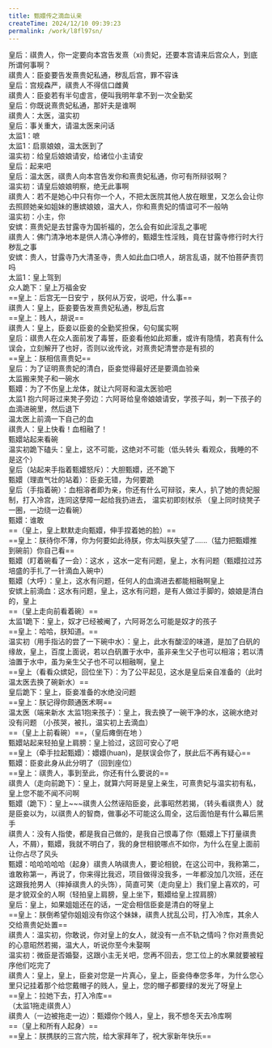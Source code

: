```yaml
---
title: 甄嬛传之滴血认亲
createTime: 2024/12/10 09:39:23
permalink: /work/l8fl97sn/
---
```



皇后：祺贵人，你一定要向本宫告发熹（xi)贵妃，还要本宫请来后宫众人，到底所谓何事啊？  
祺贵人：臣妾要告发熹贵妃私通，秽乱后宫，罪不容诛  
皇后：宫规森严，祺贵人不得信口雌黄  
祺贵人：臣妾若有半句虚言，便叫我明年拿不到一次全勤奖  
皇后：你既说熹贵妃私通，那奸夫是谁啊  
祺贵人：太医，温实初  
皇后：事关重大，请温太医来问话  
太监1：嗻  
太监1：启禀娘娘，温太医到了  
温实初：给皇后娘娘请安，给诸位小主请安  
皇后：起来吧  
皇后：温太医，祺贵人向本宫告发你和熹贵妃私通，你可有所辩驳啊？  
温实初：请皇后娘娘明察，绝无此事啊  
祺贵人：若不是她心中只有你一个人，不把太医院其他人放在眼里，又怎么会让你去照顾她亲如姐妹的惠嫔娘娘，温大人，你和熹贵妃的情谊可不一般呐  
温实初：小主，你  
安嫔：熹贵妃是去甘露寺为国祈福的，怎么会有如此淫乱之事呢  
祺贵人：佛门清净地本是供人清心净修的，甄嬛生性淫贱，竟在甘露寺修行时大行秽乱之事  
安嫔：贵人，甘露寺乃大清圣寺，贵人如此血口喷人，胡言乱语，就不怕菩萨责罚吗  
太监1：皇上驾到  
众人跪下：皇上万福金安  
==皇上：后宫无一日安宁 ，朕何从万安，说吧，什么事==  
祺贵人：皇上，臣妾要告发熹贵妃私通，秽乱后宫  
==皇上：贱人，胡说==  
祺贵人：皇上，臣妾以臣妾的全勤奖担保，句句属实啊  
皇后：祺贵人在众人面前发了毒誓，臣妾看他如此郑重，或许有隐情，若真有什么误会，立刻解开了也好，否则以讹传讹，对熹贵妃清誉亦是有损的  
==皇上：朕相信熹贵妃==  
皇后：为了证明熹贵妃的清白，臣妾觉得最好还是要滴血验亲  
太监搬来凳子和一碗水  
甄嬛：为了不伤皇上龙体，就让六阿哥和温太医验吧  
太监1 抱六阿哥过来凳子旁边：六阿哥给皇帝娘娘请安，学孩子叫，刺一下孩子的血滴进碗里，然后退下   
温太医上前滴一下自己的血  
祺贵人：皇上快看！血相融了！  
甄嬛站起来看碗  
温实初跪下磕头：皇上，这不可能，这绝对不可能（低头转头 看观众，我睡的不是这个）  
皇后（站起来手指着甄嬛怒斥）：大胆甄嬛，还不跪下  
甄嬛（理直气壮的站着）：臣妾无错，为何要跪  
皇后（手指着碗）：血相溶者即为亲，你还有什么可辩驳，来人，扒了她的贵妃服制，打入冷宫，连同这孽障一起给我扔进去， 温实初即刻杖杀 （皇上同时绕凳子一圈，一边绕一边看碗）  
甄嬛：谁敢  
==（皇上，皇上默默走向甄嬛，伸手捏着她的脸）==    
==皇上：朕待你不薄，你为何要如此待朕，你太叫朕失望了......（猛力把甄嬛推到碗前）你自己看==    
甄嬛（盯着碗看了一会）：这水 ，这水一定有问题，皇上，水有问题（甄嬛拉过苏培盛的手扎了一针滴血入碗中）  
甄嬛（大呼）：皇上，这水有问题，任何人的血滴进去都能相融啊皇上  
安嫔上前滴血：这水有问题，皇上，这水有问题，是有人做过手脚的，娘娘是清白的，皇上  
==（皇上走向前看着碗）==  
太监1跪下：皇上，奴才已经被阉了，六阿哥怎么可能是奴才的孩子  
==皇上：哈哈，朕知道。==  
温实初（用手指沾的尝了一下碗中水）：皇上，此水有酸涩的味道，是加了白矾的缘故，皇上，百度上面说，若以白矾置于水中，虽非亲生父子也可以相溶；若以清油置于水中，虽为亲生父子也不可以相融啊，皇上  
==皇上（看看众嫔妃，回位坐下）：为了公平起见，这水是皇后亲自准备的（此时温太医去换了碗新水）==  
皇后跪下：皇上，臣妾准备的水绝没问题  
==皇上：朕记得你颇通医术啊==  
温太医（端来新水 太监1抱来孩子）：皇上，我去换了一碗干净的水，这碗水绝对没有问题
（小孩哭，被扎，温实初上去滴血）  
==（皇上上前看碗）==，（皇后瘫倒在地 ）  
甄嬛站起来轻拍皇上肩膀：皇上验过，这回可安心了吧  
==皇上（牵手拉起甄嬛）：嬛嬛(huan)，是朕误会你了，朕此后不再有疑心==  
甄嬛：臣妾此身从此分明了（回到座位）  
==皇上：祺贵人，事到至此，你还有什么要说的==  
祺贵人（走向前跪下）：皇上，就算六阿哥是皇上亲生，可熹贵妃与温实初有私，皇上您不能不闻不问啊  
甄嬛（跪下）：皇上~~~祺贵人公然诬陷臣妾，此事昭然若揭，（转头看祺贵人）就是臣妾以为，以祺贵人的智商，做事必不可能这么周全，这后面怕是有什么幕后黑手  
祺贵人：没有人指使，都是我自己做的，是我自己恨毒了你（甄嬛上下打量祺贵人，不屑），甄嬛，我就不明白了，我的身世相貌哪点不如你，为什么在皇上面前让你占尽了风头  
甄嬛：哈哈哈哈哈（起身）祺贵人呐祺贵人，要论相貌，在这公司中，我称第二，谁敢称第一，再说了，你来得比我迟，项目做得没我多，一年都没加几次班，还在这跟我抢男人（摔掉祺贵人的头饰），简直可笑（走向皇上）我们皇上喜欢的，可是才貌双全的人啊（轻拍皇上肩膀，皇上坐下，甄嬛给皇上捏肩膀）  
皇后：皇上，如果姐姐还在的话，一定会相信臣妾是清白的呀皇上  
==皇上：朕倒希望你姐姐没有你这个妹妹，祺贵人扰乱公司，打入冷库，其余人交给熹贵妃处置==  
祺贵人：温实初，你敢说，你对皇上的女人，就没有一点不轨之情吗？你对熹贵妃的心意昭然若揭，温大人，听说你至今未娶啊  
温实初：微臣是否婚娶，这跟小主无关吧，您再不回去，您工位上的水果就要被程序他们吃完了   
祺贵人：皇上，皇上，臣妾对您是一片真心，皇上，臣妾侍奉您多年，为什么您心里只记挂着那个给您戴帽子的贱人，皇上，您的帽子都要绿的发光了呀皇上  
==皇上：拉她下去，打入冷库==  
（太监1拖走祺贵人）  
祺贵人（一边被拖走一边）：甄嬛你个贱人，皇上，我不想冬天去冷库啊  
==（皇上和所有人起身）==  
==皇上：朕携朕的三宫六院，给大家拜年了，祝大家新年快乐==  
